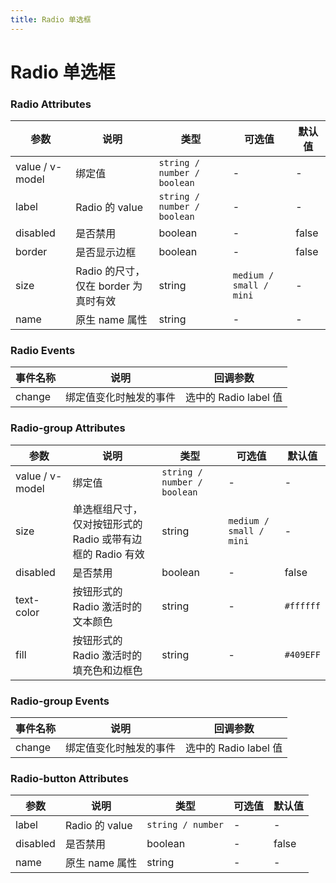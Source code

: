 ```yaml
---
title: Radio 单选框
---
```

# Radio 单选框 <Badge text="pass" type="success"/> <Badge text="0.0.1"/>

<ClientOnly>
  <radio-></radio->
</ClientOnly>


### Radio Attributes

| 参数 | 说明 | 类型 | 可选值 | 默认值 |
| ---- | ---- | ---- | ---- | ---- |
| value / v-model | 绑定值	 | `string / number / boolean` | - | - |
| label | Radio 的 value	 | `string / number / boolean` | - | - |
| disabled | 是否禁用	 | boolean | - | false |
| border | 是否显示边框	 | boolean | - | false |
| size | Radio 的尺寸，仅在 border 为真时有效	 | string | `medium / small / mini` | - |
| name | 原生 name 属性	 | string | - | - |

### Radio Events

| 事件名称 | 说明 | 回调参数 |
| ---- | ---- | ---- |
| change | 绑定值变化时触发的事件 | 选中的 Radio label 值 | 

### Radio-group Attributes

| 参数 | 说明 | 类型 | 可选值 | 默认值 |
| ---- | ---- | ---- | ---- | ---- |
| value / v-model | 绑定值	 | `string / number / boolean` | - | - |
| size | 单选框组尺寸，仅对按钮形式的 Radio 或带有边框的 Radio 有效 | string | `medium / small / mini` | - |
| disabled | 是否禁用	 | boolean | - | false |
| text-color | 按钮形式的 Radio 激活时的文本颜色	 | string | - | `#ffffff` |
| fill | 按钮形式的 Radio 激活时的填充色和边框色	 | string | - | `#409EFF` |

### Radio-group Events

| 事件名称 | 说明 | 回调参数 |
| ---- | ---- | ---- |
| change | 绑定值变化时触发的事件 | 选中的 Radio label 值 | 

### Radio-button Attributes

| 参数 | 说明 | 类型 | 可选值 | 默认值 |
| ---- | ---- | ---- | ---- | ---- |
| label | Radio 的 value	 | `string / number` | - | - |
| disabled | 是否禁用	 | boolean | - | false |
| name | 原生 name 属性	 | string | - | - |

